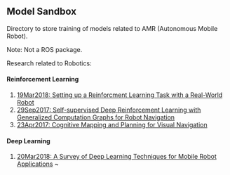 Model Sandbox
---

Directory to store training of models related to AMR (Autonomous Mobile Robot).

Note: Not a ROS package.



Research related to Robotics:

#### Reinforcement Learning

1. [19Mar2018: Setting up a Reinforcment Learning Task with a Real-World Robot](https://arxiv.org/pdf/1803.07067.pdf)
1. [29Sep2017: Self-supervised Deep Reinforcement Learning with Generalized Computation Graphs for Robot Navigation](https://arxiv.org/pdf/1709.10489.pdf)
1. [23Apr2017: Cognitive Mapping and Planning for Visual Navigation](https://arxiv.org/pdf/1702.03920.pdf)

#### Deep Learning

1. [20Mar2018: A Survey of Deep Learning Techniques for Mobile Robot Applications](https://arxiv.org/abs/1803.07608)
~                                                                                                                                                               
